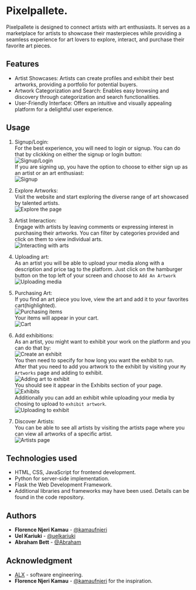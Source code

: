 # Pixelpallete.
Pixelpallete is designed to connect artists with art enthusiasts. It serves as a marketplace for artists to showcase their masterpieces while providing a seamless experience for art lovers to explore, interact, and purchase their favorite art pieces.

## Features
* Artist Showcases: Artists can create profiles and exhibit their best artworks, providing a portfolio for potential buyers.
* Artwork Categorization and Search: Enables easy browsing and discovery through categorization and search functionalities.
* User-Friendly Interface: Offers an intuitive and visually appealing platform for a delightful user experience.

## Usage
1. Signup/Login:<br>
For the best experience, you will need to login or signup. You can do that by clickking on either the signup or login button:<br>
![Signup/Login](https://imgur.com/a/Mf3Dao6)<br>
If you are signing up, you have the option to choose to either sign up as an artist or an art enthusiast:<br>
![Signup](https://imgur.com/a/ishARyD)<br>

2. Explore Artworks:<br>
Visit the website and start exploring the diverse range of art showcased by talented artists.<br>
![Explore the page](https://imgur.com/a/yUKVUQZ)<br>

3. Artist Interaction:<br>
Engage with artists by leaving comments or expressing interest in purchasing their artworks. You can filter by categories provided and click on them to view individual arts.<br>
![Interacting with arts](https://imgur.com/a/SaYJvEM)<br>

4. Uploading art:<br>
As an artist you will be able to upload your media along with a description and price tag to the platform. Just click on the hamburger button on the top left of your screen and choose to `Add An Artwork`<br>
![Uploading media](https://previews.dropbox.com/p/thumb/ACHbMoRov01stLgYb6kEZQYRXA_NU1H5Cm43Ar5Jo7UQayamixAl_SbqVoCySXZCLceW_lUtM1PsgZsqAYdK5NFTS0gWTl-BV4TPJIAowYP8Du6NN2R_9BehVJJu3uGHRV0jusLbvBqsQjclU4ZsSBHEfBYyDjEdPslM3ev2FrV7S0-imHF0x15BjoRLPGSJ8xPBDD7058hjkUpsLS_LCL0ix18GqhsD7p8ylTIaYb6B7KiLkvSBbwmkKNumsjy-zWus59Q9Nd629vzq_JaM8rQyeSmH3u_VpV-7ploVmu8g2-DLH8wdUWrc-WKZAuSiTEW_5PTk_yHnTixEOetNRpkt/p.jpeg)

5. Purchasing Art:<br>
If you find an art piece you love, view the art and add it to your favorites cart(highlighted).<br>
![Purchasing items](https://imgur.com/a/1H4gCy6)<br>
Your items will appear in your cart.<br>
![Cart](https://imgur.com/a/kAu6cPd)<br>

6. Add exhibitions:<br>
As an artist, you might want to exhibit your work on the platform and you can do that by:<br>
![Create an exhibit](https://asset.cloudinary.com/dpuljncrk/3260609306ece7f1a72b959e55b95814)<br>
You then need to specify for how long you want the exhibit to run.<br>
After that you need to add you artwork to the exhibit by visiting your `My Artworks` page and adding to exhibit.<br>
![Adding art to exhibit](https://imgur.com/a/ViZN2Ku)<br>
You should see it appear in the Exhibits section of your page.<br>
![Exhibits](https://imgur.com/a/dIntlzm)<br>
Additionally you can add an exhibit while uploading your media by chosing to upload to `exhibit artwork`.<br>
![Uploading to exhibit](https://imgur.com/a/2UZJcJt)<br>

7. Discover Artists:<br>
You can be able to see all artists by visiting the artists page where you can view all artworks of a specific artist.<br>
![Artists page](https://imgur.com/a/BOaM5Et)<br>

## Technologies used
* HTML, CSS, JavaScript for frontend development.
* Python for server-side implementation.
* Flask the Web Development Framework.
* Additional libraries and frameworks may have been used. Details can be found in the code repository.

## Authors
* **Florence Njeri Kamau** - [@kamaufnjeri](https://github.com/kamaufnjeri)
* **Uel Kariuki** - [@uelkariuki](https://github.com/uelkariuki)
* **Abraham Bett** - [@Abraham](https://github.com/abraham-ship)

## Acknowledgment
* [ALX](https://www.alxafrica.com/) - software engineering.
* **Florence Njeri Kamau** - [@kamaufnjeri](https://github.com/kamaufnjeri) for the inspiration.
